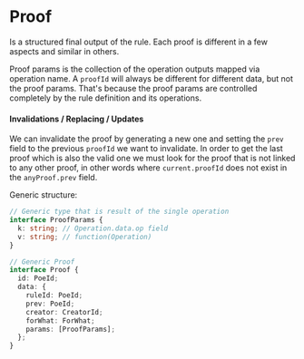 # Proof

Is a structured final output of the rule. Each proof is different in a few aspects and similar in others.

Proof params is the collection of the operation outputs mapped via operation name. A `proofId` will always be different for different data, but not the proof params. That's because the proof params are controlled completely by the rule definition and its operations.

#### Invalidations / Replacing / Updates

We can invalidate the proof by generating a new one and setting the `prev` field to the previous `proofId` we want to invalidate. In order to get the last proof which is also the valid one we must look for the proof that is not linked to any other proof, in other words where `current.proofId` does not exist in the `anyProof.prev` field.

Generic structure:

```ts
// Generic type that is result of the single operation
interface ProofParams {
  k: string; // Operation.data.op field
  v: string; // function(Operation)
}

// Generic Proof
interface Proof {
  id: PoeId;
  data: {
    ruleId: PoeId;
    prev: PoeId;
    creator: CreatorId;
    forWhat: ForWhat;
    params: [ProofParams];
  };
}
```
